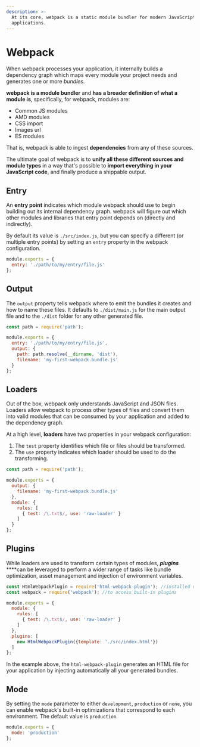 ```yaml
---
description: >-
  At its core, webpack is a static module bundler for modern JavaScript
  applications.
---
```


# Webpack

When webpack processes your application, it internally builds a dependency graph which maps every module your project needs and generates one or more _bundles_.

**webpack is a module bundler** and **has a broader definition of what a module is**, specifically, for webpack, modules are:

* Common JS modules
* AMD modules
* CSS import
* Images url
* ES modules

That is, webpack is able to ingest **dependencies** from any of these sources.

The ultimate goal of webpack is to **unify all these different sources and module types** in a way that's possible to **import everything in your JavaScript code**, and finally produce a shippable output.

## Entry

An **entry point** indicates which module webpack should use to begin building out its internal dependency graph. webpack will figure out which other modules and libraries that entry point depends on \(directly and indirectly\).

By default its value is `./src/index.js`, but you can specify a different \(or multiple entry points\) by setting an `entry` property in the webpack configuration. 

```javascript
module.exports = {
  entry: './path/to/my/entry/file.js'
};
```

## Output

 The `output` property tells webpack where to emit the bundles it creates and how to name these files. It defaults to `./dist/main.js` for the main output file and to the `./dist` folder for any other generated file.

```javascript
const path = require('path');

module.exports = {
  entry: './path/to/my/entry/file.js',
  output: {
    path: path.resolve(__dirname, 'dist'),
    filename: 'my-first-webpack.bundle.js'
  }
};
```

## Loaders

Out of the box, webpack only understands JavaScript and JSON files. Loaders allow webpack to process other types of files and convert them into valid modules that can be consumed by your application and added to the dependency graph.

At a high level, **loaders** have two properties in your webpack configuration:

1. The `test` property identifies which file or files should be transformed.
2. The `use` property indicates which loader should be used to do the transforming.

```javascript
const path = require('path');

module.exports = {
  output: {
    filename: 'my-first-webpack.bundle.js'
  },
  module: {
    rules: [
      { test: /\.txt$/, use: 'raw-loader' }
    ]
  }
};
```

## Plugins

While loaders are used to transform certain types of modules, _**plugins**_ ****can be leveraged to perform a wider range of tasks like bundle optimization, asset management and injection of environment variables.

```javascript
const HtmlWebpackPlugin = require('html-webpack-plugin'); //installed via npm
const webpack = require('webpack'); //to access built-in plugins

module.exports = {
  module: {
    rules: [
      { test: /\.txt$/, use: 'raw-loader' }
    ]
  },
  plugins: [
    new HtmlWebpackPlugin({template: './src/index.html'})
  ]
};
```

In the example above, the `html-webpack-plugin` generates an HTML file for your application by injecting automatically all your generated bundles.

## Mode

 By setting the `mode` parameter to either `development`, `production` or `none`, you can enable webpack's built-in optimizations that correspond to each environment. The default value is `production`.

```javascript
module.exports = {
  mode: 'production'
};
```




